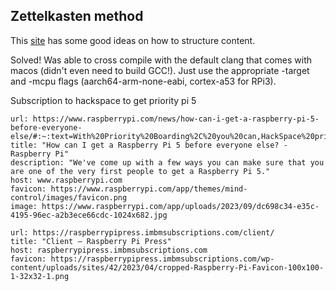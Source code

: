 
## Zettelkasten method

This [site](https://beingpax.medium.com/zettelkasten-method-with-obsidian-how-to-take-smart-notes-with-examples-cdaf348febbd) has some good ideas on how to structure content.


Solved! Was able to cross compile with the default clang that comes with macos (didn't even need to build GCC!). Just use the appropriate -target and -mcpu flags (aarch64-arm-none-eabi, cortex-a53 for RPi3).


Subscription to hackspace to get priority pi 5

```cardlink
url: https://www.raspberrypi.com/news/how-can-i-get-a-raspberry-pi-5-before-everyone-else/#:~:text=With%20Priority%20Boarding%2C%20you%20can,HackSpace%20print%20subscribers%20to%20buy.
title: "How can I get a Raspberry Pi 5 before everyone else? - Raspberry Pi"
description: "We've come up with a few ways you can make sure that you are one of the very first people to get a Raspberry Pi 5."
host: www.raspberrypi.com
favicon: https://www.raspberrypi.com/app/themes/mind-control/images/favicon.png
image: https://www.raspberrypi.com/app/uploads/2023/09/dc698c34-e35c-4195-96ec-a2b3ece66cdc-1024x682.jpg
```


```cardlink
url: https://raspberrypipress.imbmsubscriptions.com/client/
title: "Client – Raspberry Pi Press"
host: raspberrypipress.imbmsubscriptions.com
favicon: https://raspberrypipress.imbmsubscriptions.com/wp-content/uploads/sites/42/2023/04/cropped-Raspberry-Pi-Favicon-100x100-1-32x32-1.png
```

